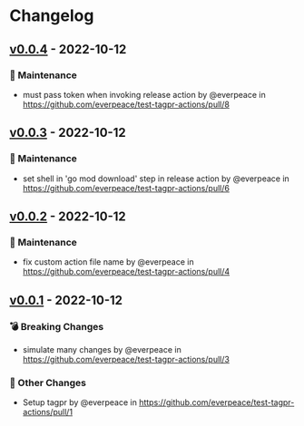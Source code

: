 # Changelog

## [v0.0.4](https://github.com/everpeace/test-tagpr-actions/compare/v0.0.3...v0.0.4) - 2022-10-12
### 🧰 Maintenance
- must pass token when invoking release action by @everpeace in https://github.com/everpeace/test-tagpr-actions/pull/8

## [v0.0.3](https://github.com/everpeace/test-tagpr-actions/compare/v0.0.2...v0.0.3) - 2022-10-12
### 🧰 Maintenance
- set shell in 'go mod download' step in release action by @everpeace in https://github.com/everpeace/test-tagpr-actions/pull/6

## [v0.0.2](https://github.com/everpeace/test-tagpr-actions/compare/v0.0.1...v0.0.2) - 2022-10-12
### 🧰 Maintenance
- fix custom action file name by @everpeace in https://github.com/everpeace/test-tagpr-actions/pull/4

## [v0.0.1](https://github.com/everpeace/test-tagpr-actions/commits/v0.0.1) - 2022-10-12
### 💣 Breaking Changes
- simulate many changes by @everpeace in https://github.com/everpeace/test-tagpr-actions/pull/3
### 🔬 Other Changes
- Setup tagpr by @everpeace in https://github.com/everpeace/test-tagpr-actions/pull/1
